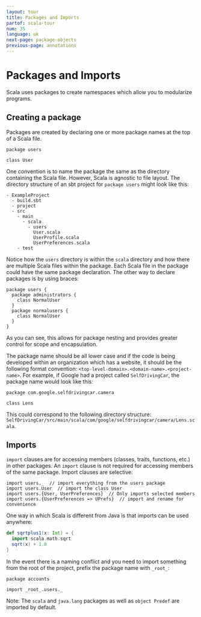 ```yaml
---
layout: tour
title: Packages and Imports
partof: scala-tour
num: 35
language: uk
next-page: package-objects
previous-page: annotations
---
```


# Packages and Imports
Scala uses packages to create namespaces which allow you to modularize programs.

## Creating a package
Packages are created by declaring one or more package names at the top of a Scala file.

```
package users

class User
```
One convention is to name the package the same as the directory containing the Scala file. However, Scala is agnostic to file layout. The directory structure of an sbt project for `package users` might look like this:
```
- ExampleProject
  - build.sbt
  - project
  - src
    - main
      - scala
        - users
          User.scala
          UserProfile.scala
          UserPreferences.scala
    - test
```
Notice how the `users` directory is within the `scala` directory and how there are multiple Scala files within the package. Each Scala file in the package could have the same package declaration. The other way to declare packages is by using braces:
```
package users {
  package administrators {
    class NormalUser
  }
  package normalusers {
    class NormalUser
  }
}
```
As you can see, this allows for package nesting and provides greater control for scope and encapsulation.

The package name should be all lower case and if the code is being developed within an organization which has a website, it should be the following format convention: `<top-level-domain>.<domain-name>.<project-name>`. For example, if Google had a project called `SelfDrivingCar`, the package name would look like this:
```
package com.google.selfdrivingcar.camera

class Lens
```
This could correspond to the following directory structure: `SelfDrivingCar/src/main/scala/com/google/selfdrivingcar/camera/Lens.scala`.

## Imports
`import` clauses are for accessing members (classes, traits, functions, etc.) in other packages. An `import` clause is not required for accessing members of the same package. Import clauses are selective:
```
import users._  // import everything from the users package
import users.User  // import the class User
import users.{User, UserPreferences}  // Only imports selected members
import users.{UserPreferences => UPrefs}  // import and rename for convenience
```

One way in which Scala is different from Java is that imports can be used anywhere:

```scala mdoc
def sqrtplus1(x: Int) = {
  import scala.math.sqrt
  sqrt(x) + 1.0
}
```
In the event there is a naming conflict and you need to import something from the root of the project, prefix the package name with `_root_`:
```
package accounts

import _root_.users._
```


Note: The `scala` and `java.lang` packages as well as `object Predef` are imported by default.
